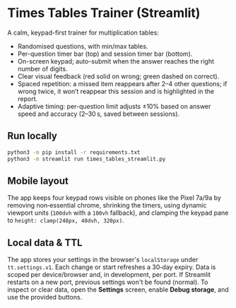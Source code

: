 # Times Tables Trainer (Streamlit)

A calm, keypad-first trainer for multiplication tables:
- Randomised questions, with min/max tables.
- Per-question timer bar (top) and session timer bar (bottom).
- On-screen keypad; auto-submit when the answer reaches the right number of digits.
- Clear visual feedback (red solid on wrong; green dashed on correct).
- Spaced repetition: a missed item reappears after 2–4 other questions; if wrong twice, it won’t reappear this session and is highlighted in the report.
- Adaptive timing: per-question limit adjusts ±10% based on answer speed and accuracy (2–30 s, saved between sessions).

## Run locally
```bash
python3 -m pip install -r requirements.txt
python3 -m streamlit run times_tables_streamlit.py
```

## Mobile layout

The app keeps four keypad rows visible on phones like the Pixel 7a/9a by removing non‑essential chrome, shrinking the timers, using dynamic viewport units (`100dvh` with a `100vh` fallback), and clamping the keypad pane to `height: clamp(248px, 40dvh, 320px)`.

## Local data & TTL

The app stores your settings in the browser's `localStorage` under `tt.settings.v1`. Each change or start refreshes a 30‑day expiry. Data is scoped per device/browser and, in development, per port. If Streamlit restarts on a new port, previous settings won't be found (normal). To inspect or clear data, open the **Settings** screen, enable **Debug storage**, and use the provided buttons.
